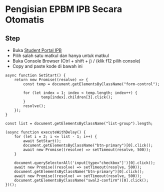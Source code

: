 # Pengisian EPBM IPB Secara Otomatis

## Step
- Buka [Student Portal IPB](https://studentportal.ipb.ac.id/Akademik/EPBM)
- Pilih salah satu matkul dan hanya untuk matkul
- Buka Console Browser (Ctrl + shift + j) / (klik f12 pilih console)
- Copy and paste kode di bawah ini

```
async function SetStart() {
    return new Promise((resolve) => {
        const temp = document.getElementsByClassName("form-control");

        for (let index = 1; index < temp.length; index++) {
                temp[index].children[3].click();
        }
        resolve();
    });
}

const list = document.getElementsByClassName("list-group").length;

(async function executeWithDelay() {
    for (let i = 2; i <= list - 1; i++) {
        await SetStart();
        document.getElementsByClassName("btn-primary")[0].click();
        await new Promise((resolve) => setTimeout(resolve, 500));
    }
    
    document.querySelectorAll('input[type="checkbox"]')[0].click();
    await new Promise((resolve) => setTimeout(resolve, 500));
    document.getElementsByClassName("btn-primary")[0].click();
    await new Promise((resolve) => setTimeout(resolve, 500));
    document.getElementsByClassName("swal2-confirm")[0].click();
})();
```
